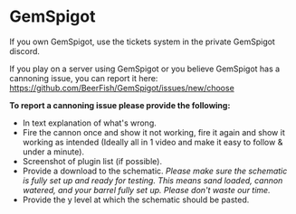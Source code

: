 # GemSpigot

If you own GemSpigot, use the tickets system in the private GemSpigot discord.

If you play on a server using GemSpigot or you believe GemSpigot has a cannoning issue, you can report it here: https://github.com/BeerFish/GemSpigot/issues/new/choose

**To report a cannoning issue please provide the following:**
- In text explanation of what's wrong.
- Fire the cannon once and show it not working, fire it again and show it working as intended (Ideally all in 1 video and make it easy to follow & under a minute).
- Screenshot of plugin list (if possible).
- Provide a download to the schematic. *Please make sure the schematic is fully set up and ready for testing. This means sand loaded, cannon watered, and your barrel fully set up. Please don't waste our time.*
- Provide the y level at which the schematic should be pasted.
